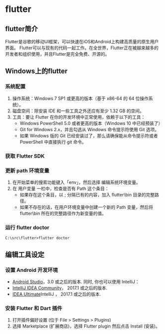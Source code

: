 # flutter

## flutter简介

Flutter是谷歌的移动UI框架，可以快速在iOS和Android上构建高质量的原生用户界面。 Flutter可以与现有的代码一起工作。在全世界，Flutter正在被越来越多的开发者和组织使用，并且Flutter是完全免费、开源的。

## Windows上的flutter

### 系统配置

1. 操作系统：Windows 7 SP1 或更高的版本（基于 x86-64 的 64 位操作系统）。
2. 磁盘空间：除安装 IDE 和一些工具之外还应有至少 1.32 GB 的空间。
3. 工具：要让 Flutter 在你的开发环境中正常使用，依赖于以下的工具：
   - Windows PowerShell 5.0 或者更高的版本（Windows 10 中已经预装了）
   - Git for Windows 2.x，并且勾选从 Windows 命令提示符使用 Git 选项。
   - 如果 Windows 版的 Git 已经安装过了，那么请确保能从命令提示符或者 PowerShell 中直接执行 git 命令。

### 获取 Flutter SDK

### 更新 path 环境变量

1. 在开始菜单的搜索功能键入「env」，然后选择 编辑系统环境变量。
2. 在 用户变量 一栏中，检查是否有 Path 这个条目：
   - 如果存在这个条目，以 ; 分隔已有的内容，加入 flutter\bin 目录的完整路径。
   - 如果不存在的话，在用户环境变量中创建一个新的 Path 变量，然后将 flutter\bin 所在的完整路径作为新变量的值。

### 运行 flutter doctor

`C:\src\flutter>flutter doctor`

## 编辑工具设定

### 设置 Android 开发环境

- [Android Studio](https://developer.android.google.cn/studio)，3.0 或之后的版本. 
同时, 你也可以使用 IntelliJ：
- [IntelliJ IDEA Community](https://www.jetbrains.com/idea/download/#section=windows)， 2017.1 或之后的版本. 
- [IDEA Ultimate](https://www.jetbrains.com/idea/download/#section=windows)IntelliJ ， 2017.1 或之后的版本. 

### 安装 Flutter 和 Dart 插件

1. 打开插件偏好设置 (位于 File > Settings > Plugins)
2. 选择 Marketplace (扩展商店)，选择 Flutter plugin 然后点击 Install (安装)。
